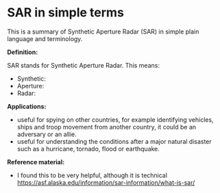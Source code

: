 # SAR in simple terms
This is a summary of Synthetic Aperture Radar (SAR) in simple plain language and terminology. 

**Definition:**

SAR stands for Synthetic Aperture Radar. This means:
- Synthetic:
- Aperture:
- Radar:

**Applications:**
- useful for spying on other countries, for example identifying vehicles, ships and troop movement from another country, it could be an adversary or an allie. 
- useful for understanding the conditions after a major natural disaster such as a hurricane, tornado, flood or earthquake.

**Reference material:**
- I found this to be very helpful, although it is technical https://asf.alaska.edu/information/sar-information/what-is-sar/ 
